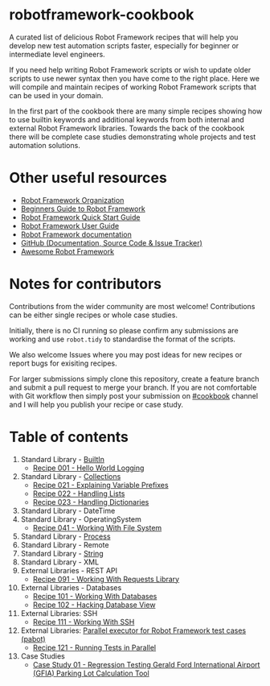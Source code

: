 # robotframework-cookbook
A curated list of delicious Robot Framework recipes that will help you develop new test automation scripts faster, especially for beginner or intermediate level engineers.

If you need help writing Robot Framework scripts or wish to update older scripts to use newer syntax then you have come to the right place.  Here we will compile and maintain recipes of working Robot Framework scripts that can be used in your domain.

In the first part of the cookbook there are many simple recipes showing how to use builtin keywords and additional keywords from both internal and external Robot Framework libraries.  Towards the back of the cookbook there will be complete case studies demonstrating whole projects and test automation solutions.

# Other useful resources
* [Robot Framework Organization](https://robotframework.org/)
* [Beginners Guide to Robot Framework](https://github.com/robotframework/BeginnersGuide)
* [Robot Framework Quick Start Guide](https://github.com/robotframework/QuickStartGuide/blob/master/QuickStart.rst)
* [Robot Framework User Guide](https://robotframework.org/robotframework/latest/RobotFrameworkUserGuide.html)
* [Robot Framework documentation](https://robotframework.org/robotframework/)
* [GitHub (Documentation, Source Code & Issue Tracker)](https://github.com/robotframework/robotframework)
* [Awesome Robot Framework](https://github.com/fkromer/awesome-robotframework)

# Notes for contributors
Contributions from the wider community are most welcome!  Contributions can be either single recipes or whole case studies.

Initially, there is no CI running so please confirm any submissions are working and use `robot.tidy` to standardise the format of the scripts.

We also welcome Issues where you may post ideas for new recipes or report bugs for exisiting recipes.

For larger submissions simply clone this repository, create a feature branch and submit a pull request to merge your branch.  If you are not comfortable with Git workflow then simply post your submission on [#cookbook](https://app.slack.com/client/T07PJQ9S7/CU5RQ87K3/thread/C3C28F9DF-1582792104.080900) channel and I will help you publish your recipe or case study.

# Table of contents
1. Standard Library - [BuiltIn](https://robotframework.org/robotframework/latest/libraries/BuiltIn.html)
   * [Recipe 001 - Hello World Logging](src/section_01/recipe001_hello_world_logging.robot)
1. Standard Library - [Collections](https://robotframework.org/robotframework/latest/libraries/Collections.html)
   * [Recipe 021 - Explaining Variable Prefixes](src/section_02/recipe021_explaining_variable_prefixes.robot)
   * [Recipe 022 - Handling Lists](src/section_02/recipe022_handling_lists.robot)
   * [Recipe 023 - Handling Dictionaries](src/section_02/recipe023_handling_dictionaries.robot)
1. Standard Library - DateTime
1. Standard Library - OperatingSystem
   * [Recipe 041 - Working With File System](src/section_04/recipe041_working_with_file_system.robot)
1. Standard Library - [Process](https://robotframework.org/robotframework/latest/libraries/Process.html)
1. Standard Library - Remote
1. Standard Library - [String](https://robotframework.org/robotframework/latest/libraries/String.html)
1. Standard Library - XML
1. External Libraries - REST API
   * [Recipe 091 - Working With Requests Library](src/section_09/recipe091_working_with_requests_library.robot)
1. External Libraries - Databases
   * [Recipe 101 - Working With Databases](src/section_10/recipe101_working_with_databases.robot)
   * [Recipe 102 - Hacking Database View](src/section_10/recipe102_breaking_database_view.robot)
1. External Libraries: SSH
   * [Recipe 111 - Working With SSH](src/section_11/recipe111_working_with_ssh_library.robot)
1. External Libraries: [Parallel executor for Robot Framework test cases (pabot)](https://github.com/mkorpela/pabot)
   * [Recipe 121 - Running Tests in Parallel](src/section_12/recipe121_running_tests_in_parallel.robot)
1. Case Studies
   * [Case Study 01 - Regression Testing Gerald Ford International Airport (GFIA) Parking Lot Calculation Tool](https://github.com/adrianyorke/robotframework-cookbook/blob/master/src/section_99/casestudy01_README.md)
